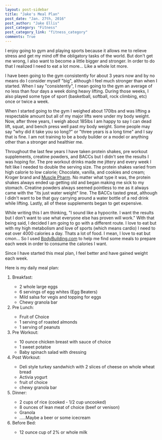 ```yaml
---
layout: post-sidebar
title: "Jake's Meal Plan"
post_date: "Jan. 27th, 2016"
post_author: "Jake Ellis"
post_category: "Fitness"
post_category_link: "fitness_category"
comments: True
---
```



<p>I enjoy going to gym and playing sports because it allows me to relieve stress and get my mind off the obligatory tasks of the world. But don't get me wrong, I also want to become a little bigger and stronger. 
In order to do that I realized <!--endpreview--> I need to eat a lot more... Like a whole lot more.</p>

<p>
I have been going to the gym consistently for about 3 years now and by no means do I consider myself "big", although I feel much stronger than when I started. 
When I say "consistently", I mean going to the gym an average of no less than four days a week doing heavy lifting. During those weeks, I also played some type of sport (basketball, softball, rock climbing, etc) once or twice a week.
</p>
<p>
When I started going to the gym I weighed about 170lbs and was lifting a respectable amount but all of my major lifts were under my body weight. 
Now, after three years, I weigh about 185lbs I am happy to say I can dead lift, squat, and bench press well past my body weight. 
Some people may say "why did it take you so long?" or "three years is a long time" and I say that is fine. 
I am not training to be a body builder or a model or anything other than a stronger and healthier me. 
</p>
<p>
Throughout the last few years I have taken protein shakes, pre workout supplements, creatine powders, and BACCs but I didn't see the results I was hoping for. 
The pre workout drinks made me jittery and every week I felt like I needed to double the serving size. The protein shakes varied from high calorie to low calorie; 
Chocolate, vanilla, and cookies and cream; Kroger brand and <a href="http://www.musclepharm.com/">Muscle Pharm</a>. No matter what type it was, the protein shakes always ended up getting old and began making me sick to my stomach.
Creatine powders always seemed pointless to me as it always came with the "its just water weight" line. The BACCs tasted great, although I didn't want to be that guy carrying around a water bottle of a red drink while lifting.
Lastly, all of these supplements began to get expensive.
</p>

<p>
While writing this I am thinking, "I sound like a hypocrite. I want the results but I don't want to use what everyone else has proven will work."
With that being said, I decided I am going to go with a different route. I love to eat but with my high metabolism and love of sports (which means cardio) I need to eat over 4000 calories a day.
Thats a lot of food. I mean, I love to eat but cmon... So I used <a href="http://www.bodybuilding.com/">BodyBuilding.com</a> to help me find some meals to prepare each week in order to consume the calories I want. 
</p>

<p>
Since I have started this meal plan, I feel better and have gained weight each week.
</p>

<p>
Here is my daily meal plan:

<ol>
  <li>Breakfast:</li>
  <ul>
  <li>2 whole large eggs</li>
  <li>6 servings of egg whites (Egg Beaters)</li>
  <li>Mild salsa for vegis and topping for eggs</li>
  <li>Chewy granola bar</li>
  </ul>
  
  <li>Pre Lunch:</li>
  <ul>
  <li>Fruit of Choice</li>
  <li>1 serving of roasted almonds</li>
  <li>1 serving of peanuts</li>
  </ul>
  
  <li>Pre Workout:</li>
  <ul>
  <li>10 ounce chicken breast with sauce of choice</li>
  <li>1 sweet potatoe</li>
  <li>Baby spinach salad with dressing</li>
  </ul>
  
  <li>Post Workout:</li>
  <ul>
  <li>Deli style turkey sandwhich with 2 slices of cheese on whole wheat bread</li>
  <li>Activia yogurt</li>
  <li>fruit of choice</li>
  <li>chewy granola bar</li>
  </ul>
  
  <li>Dinner:</li>
  <ul>
  <li>2 cups of rice (cooked - 1/2 cup uncooked)</li>
  <li>8 ounces of lean meat of choice (beef or venison)</li>
  <li>Granola</li>
  <li>.....Maybe a beer or some icecream</li>
  </ul>
  
  <li>Before Bed:</li>
    <ul>
  <li>12 ounce cup of 2% or whole milk</li>
  </ul>
</ol>
</p>



